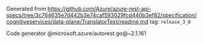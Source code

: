 Generated from https://github.com/Azure/azure-rest-api-specs/tree/3c764635e7d442b3e74caf593029fcd440b3ef82/specification/cognitiveservices/data-plane/TranslatorText/readme.md tag: `release_3_0`

Code generator @microsoft.azure/autorest.go@~2.1.161

